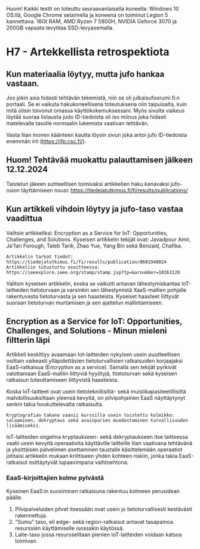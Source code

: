 Huom! Kaikki testit on toteuttu seuraavanlaisella koneella: Windows 10 OS:llä, Google Chrome selaimella ja koneena on toiminut Legion 5 kannettava. 16Gt RAM, AMD Ryzen 7 5800H, NVIDIA Geforce 3070 ja 200GB vapaata levytilaa SSD-levyasemalla.

# H7 - Artekkellista retrospektiota
## Kun materiaalia löytyy, mutta jufo hankaa vastaan.

Jos jokin asia hidasti tehtävän tekemistä, niin se oli julkaisufoorumi.fi:n portaali. Se ei vaikuta hakukoneellisena toteutuksena niin taipuisalta, kuin mitä olisin toivonut omassa käyttökokemuksessani. 
Myös sivulta vaikeus löytää suoraa listausta judo ID-tiedoista oli iso miinus joka hidasti matelevalle tasolle normaalin lukemista vaativan tehtävän.

Vasta liian monen käänteen kautta löysin sivun joka antoi jufo ID-tiedoista enemmän irti (https://jfp.csc.fi/).

## Huom! Tehtävää muokattu palauttamisen jälkeen 12.12.2024

Taistelun jäkeen suhteellisen toimivaksi artikkelien haku kanavaksi jufo-osion täyttämiseen nousi: https://tiedejatutkimus.fi/fi/results/publications/

## Kun artikkeli vihdoin löytyy ja jufo-taso vastaa vaadittua

Valitsin artikkeliksi: Encryption as a Service for IoT: Opportunities, Challenges, and Solutions. 
Kyseisen artikkelin tekijät ovat: Javadpour Amir, Ja'fari Forough, Taleb Tarik, Zhao Yue, Yang Bin sekä Benzaid, Chafika.

    Artikkelin tarkat tiedot: https://tiedejatutkimus.fi/fi/results/publication/0681940024
    Artikkeliin tutustuttu osoitteessa: https://ieeexplore.ieee.org/stamp/stamp.jsp?tp=&arnumber=10363120

Valitsin kyseisen artikkelin, koska se vaikutti antavan lähestymiskantaa IoT-laitteiden tietoturvaan ja varsinkin sen lähestymistä XaaS-mallien pohjalle rakentuvasta tietoturvasta ja sen haasteista. Kyseiset haasteet liittyvät suoraan tietoturvan murtamisen ja sen ajattelun mallintamiseen.

## Encryption as a Service for IoT: Opportunities, Challenges, and Solutions - Minun mieleni filtterin läpi

Artikkeli keskittyy avaamaan Iot-laitteiden nykyisen usein puutteellisen osittain vaikeasti ylläpidettävien tietoturvallisien ratkaisuiden korjaajaksi EaaS-ratkaisua (Encryption as a service). Samalla sen tekijät pyrkivät valottamaan EaaS-malliin liittyviä hyyötyjä, ttietoturvan sekä kyseisen ratkaisun toteuttamiseen liittyvistä haasteista.

Koska IoT-laitteet ovat usein tietoteknillisiltä- sekä muistikapasiteetillisiltä mahdollisuuksiltaan yleensä kevyitä, on pilvipohjainen EaaS näyttäytynyt senkin takia houkuttelevalta ratkaisulta.

    Kryptografian takana vaanii kurssilla usein toistettu kolmikko: salaaminen, dekryptaus sekä avainparien muodostaminen turvallisuuden lisäämiseksi.

IoT-laitteiden ongelma kryptaukseen- sekä dekryptaukseen itse laitteessa vaatii usein kevyitä operaatioita käyttäville laitteille liian vaativana tehtävänä ja yksittäisen palvelimen asettaminen taustalle käsittelemään operaatiot johtaisi artikkelin mukaan kriittiseen yhden kohteen riskiin, jonka takia EaaS-ratkaisut esittäytyvät lupaavimpana vaihtoehtona. 

### EaaS-kirjoittajien kolme pylvästä

Kyseinen EaaS:in suosiminen ratkaisuna rakentuu kolmeen perusidean päälle. 
 1) Pilvipalveluiden pilvet itsessään ovat usein jo tietoturvallisesti kestävästi rakennettuja.
 2) "Sumu" taso, eli edge- sekä region-ratkaisut antavat tasapainoa resurssien käyttämiselle isossakin käytössä.
 3) Laite-taso jossa resursseiltaan pienien IoT-laitteiden voidaan katsoa toimivan.

